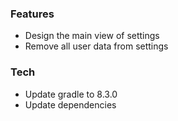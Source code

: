### Features
- Design the main view of settings
- Remove all user data from settings

### Tech
- Update gradle to 8.3.0
- Update dependencies